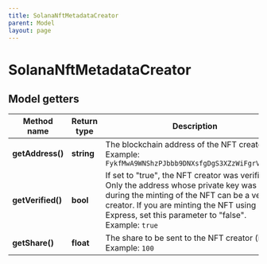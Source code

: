 ```yaml
---
title: SolanaNftMetadataCreator
parent: Model
layout: page
---
```


# SolanaNftMetadataCreator

## Model getters

Method name | Return type | Description | Notes
------------ | ------------- | ------------- | -------------
**getAddress()** | **string** | The blockchain address of the NFT creator <br>Example: `FykfMwA9WNShzPJbbb9DNXsfgDgS3XZzWiFgrVXfWoPJ` |
**getVerified()** | **bool** | If set to "true", the NFT creator was verified. Only the address whose private key was used during the minting of the NFT can be a verified creator. If you are minting the NFT using NFT Express, set this parameter to "false". <br>Example: `true` |
**getShare()** | **float** | The share to be sent to the NFT creator (in %) <br>Example: `100` |


